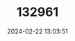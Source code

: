 ---
title: "132961"
category: "Oculina tenella"
draft: false
date: 2024-02-22 13:03:51
languages:
  French: ["Oculine Délicate"]
  English: ["Delicate Ivory Bush Coral"]
---